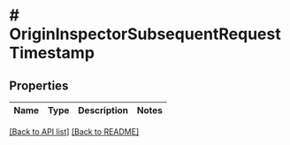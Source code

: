 # # OriginInspectorSubsequentRequestTimestamp

## Properties

Name | Type | Description | Notes
------------ | ------------- | ------------- | -------------


[[Back to API list]](../../README.md#endpoints) [[Back to README]](../../README.md)
